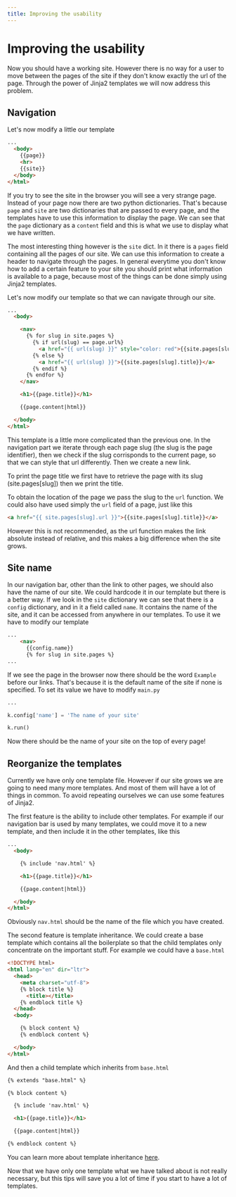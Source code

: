 ```yaml
---
title: Improving the usability
---
```

# Improving the usability

Now you should have a working site. However there is no way for a user to move between the pages of the site if they don't know exactly the url of the page. Through the power of Jinja2 templates we will now address this problem.

## Navigation

Let's now modify a little our template

```html
...
  <body>
    {{page}}
    <hr>
    {{site}}
  </body>
</html>
```

If you try to see the site in the browser you will see a very strange page. Instead of your page now there are two python dictionaries. That's because ``page`` and ``site`` are two dictionaries that are passed to every page, and the templates have to use this information to display the page. We can see that the ``page`` dictionary as a ``content`` field and this is what we use to display what we have written.

The most interesting thing however is the ``site`` dict. In it there is a ``pages`` field containing all the pages of our site. We can use this information to create a header to navigate through the pages. In general everytime you don't know how to add a certain feature to your site you should print what information is available to a page, because most of the things can be done simply using Jinja2 templates.

Let's now modify our template so that we can navigate through our site.

```html
...
  <body>

    <nav>
      {% for slug in site.pages %}
        {% if url(slug) == page.url%}
          <a href="{{ url(slug) }}" style="color: red">{{site.pages[slug].title}}</a>
        {% else %}
          <a href="{{ url(slug) }}">{{site.pages[slug].title}}</a>
        {% endif %}
      {% endfor %}
    </nav>

    <h1>{{page.title}}</h1>

    {{page.content|html}}

  </body>
</html>
```

This template is a little more complicated than the previous one. In the navigation part we iterate through each page slug (the slug is the page identifier), then we check if the slug corrisponds to the current page, so that we can style that url differently. Then we create a new link.

To print the page title we first have to retrieve the page with its slug (site.pages[slug]) then we print the title.

To obtain the location of the page we pass the slug to the ``url`` function. We could also have used simply the ``url`` field of a page, just like this

```html
<a href="{{ site.pages[slug].url }}">{{site.pages[slug].title}}</a>
```

However this is not recommended, as the url function makes the link absolute instead of relative, and this makes a big difference when the site grows.

## Site name

In our navigation bar, other than the link to other pages, we should also have the name of our site. We could hardcode it in our template but there is a better way. If we look in the ``site`` dictionary we can see that there is a ``config`` dictionary, and in it a field called ``name``. It contains the name of the site, and it can be accessed from anywhere in our templates. To use it we have to modify our template

```html
...
    <nav>
      {{config.name}}
      {% for slug in site.pages %}
...
```

If we see the page in the browser now there should be the word ``Example`` before our links. That's because it is the default name of the site if none is specified. To set its value we have to modify ``main.py``

```python
...

k.config['name'] = 'The name of your site'

k.run()

```

Now there should be the name of your site on the top of every page!

## Reorganize the templates

Currently we have only one template file. However if our site grows we are going to need many more templates. And most of them will have a lot of things in common. To avoid repeating ourselves we can use some features of Jinja2.

The first feature is the ability to include other templates. For example if our navigation bar is used by many templates, we could move it to a new template, and then include it in the other templates, like this

```html
...
  <body>

    {% include 'nav.html' %}

    <h1>{{page.title}}</h1>

    {{page.content|html}}

  </body>
</html>
```

Obviously ``nav.html`` should be the name of the file which you have created.

The second feature is template inheritance. We could create a base template which contains all the boilerplate so that the child templates only concentrate on the important stuff. For example we could have a ``base.html``

```html
<!DOCTYPE html>
<html lang="en" dir="ltr">
  <head>
    <meta charset="utf-8">
    {% block title %}
      <title></title>
    {% endblock title %}
  </head>
  <body>

    {% block content %}
    {% endblock content %}

  </body>
</html>
```

And then a child template which inherits from ``base.html``

```html
{% extends "base.html" %}

{% block content %}

  {% include 'nav.html' %}

  <h1>{{page.title}}</h1>

  {{page.content|html}}

{% endblock content %}
```

You can learn more about template inheritance [here](https://jinja.palletsprojects.com/en/3.0.x/templates/#template-inheritance).

Now that we have only one template what we have talked about is not really necessary, but this tips will save you a lot of time if you start to have a lot of templates.
